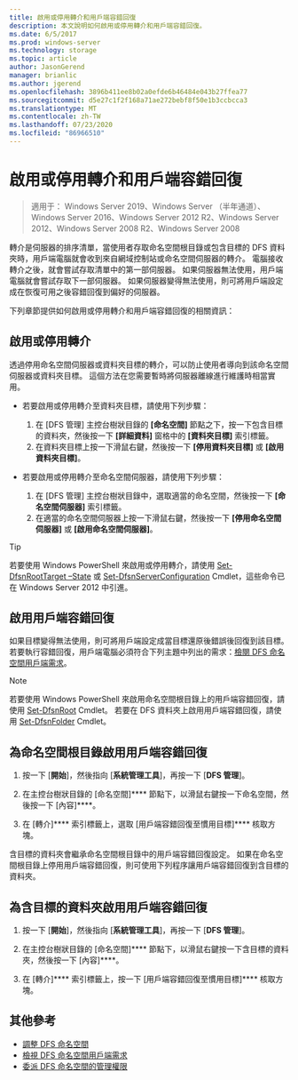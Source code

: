 ```yaml
---
title: 啟用或停用轉介和用戶端容錯回復
description: 本文說明如何啟用或停用轉介和用戶端容錯回復。
ms.date: 6/5/2017
ms.prod: windows-server
ms.technology: storage
ms.topic: article
author: JasonGerend
manager: brianlic
ms.author: jgerend
ms.openlocfilehash: 3896b411ee8b02a0efde6b46484e043b27ffea77
ms.sourcegitcommit: d5e27c1f2f168a71ae272bebf8f50e1b3ccbcca3
ms.translationtype: MT
ms.contentlocale: zh-TW
ms.lasthandoff: 07/23/2020
ms.locfileid: "86966510"
---
```

# <a name="enable-or-disable-referrals-and-client-failback"></a>啟用或停用轉介和用戶端容錯回復

> 適用于： Windows Server 2019、Windows Server （半年通道）、Windows Server 2016、Windows Server 2012 R2、Windows Server 2012、Windows Server 2008 R2、Windows Server 2008

轉介是伺服器的排序清單，當使用者存取命名空間根目錄或包含目標的 DFS 資料夾時，用戶端電腦就會收到來自網域控制站或命名空間伺服器的轉介。 電腦接收轉介之後，就會嘗試存取清單中的第一部伺服器。 如果伺服器無法使用，用戶端電腦就會嘗試存取下一部伺服器。 如果伺服器變得無法使用，則可將用戶端設定成在恢復可用之後容錯回復到偏好的伺服器。

下列章節提供如何啟用或停用轉介和用戶端容錯回復的相關資訊：

## <a name="enable-or-disable-referrals"></a>啟用或停用轉介

透過停用命名空間伺服器或資料夾目標的轉介，可以防止使用者導向到該命名空間伺服器或資料夾目標。 這個方法在您需要暫時將伺服器離線進行維護時相當實用。

-   若要啟用或停用轉介至資料夾目標，請使用下列步驟：

    1.  在 \[DFS 管理\] 主控台樹狀目錄的 **\[命名空間\]** 節點之下，按一下包含目標的資料夾，然後按一下 **\[詳細資料\]** 窗格中的 **\[資料夾目標\]** 索引標籤。
    2.  在資料夾目標上按一下滑鼠右鍵，然後按一下 **\[停用資料夾目標\]** 或 **\[啟用資料夾目標\]**。

-   若要啟用或停用轉介至命名空間伺服器，請使用下列步驟：

    1.  在 \[DFS 管理\] 主控台樹狀目錄中，選取適當的命名空間，然後按一下 **\[命名空間伺服器\]** 索引標籤。
    2.  在適當的命名空間伺服器上按一下滑鼠右鍵，然後按一下 **\[停用命名空間伺服器\]** 或 **\[啟用命名空間伺服器\]**。


> [!TIP]
> 若要使用 Windows PowerShell 來啟用或停用轉介，請使用 [Set-DfsnRootTarget –State](/previous-versions/windows/it-pro/windows-server-2008-R2-and-2008/cc731089(v=ws.11)) 或 [Set-DfsnServerConfiguration](/previous-versions/windows/it-pro/windows-server-2008-R2-and-2008/cc731089(v=ws.11)) Cmdlet，這些命令已在 Windows Server 2012 中引進。

## <a name="enable-client-failback"></a>啟用用戶端容錯回復

如果目標變得無法使用，則可將用戶端設定成當目標還原後錯誤後回復到該目標。 若要執行容錯回復，用戶端電腦必須符合下列主題中列出的需求：[檢閱 DFS 命名空間用戶端需求](/previous-versions/windows/it-pro/windows-server-2008-R2-and-2008/cc771913(v=ws.11))。


> [!NOTE]
> 若要使用 Windows PowerShell 來啟用命名空間根目錄上的用戶端容錯回復，請使用 [Set-DfsnRoot](/previous-versions/windows/it-pro/windows-server-2008-R2-and-2008/cc771913(v=ws.11)) Cmdlet。 若要在 DFS 資料夾上啟用用戶端容錯回復，請使用 [Set-DfsnFolder](/previous-versions/windows/it-pro/windows-server-2008-R2-and-2008/cc771913(v=ws.11)) Cmdlet。


## <a name="to-enable-client-failback-for-a-namespace-root"></a>為命名空間根目錄啟用用戶端容錯回復

1.  按一下 [**開始**]，然後指向 [**系統管理工具**]，再按一下 [**DFS 管理**]。

2.  在主控台樹狀目錄的 [命名空間]**** 節點下，以滑鼠右鍵按一下命名空間，然後按一下 [內容]****。

3.  在 [轉介]**** 索引標籤上，選取 [用戶端容錯回復至慣用目標]**** 核取方塊。

含目標的資料夾會繼承命名空間根目錄中的用戶端容錯回復設定。 如果在命名空間根目錄上停用用戶端容錯回復，則可使用下列程序讓用戶端容錯回復到含目標的資料夾。

## <a name="to-enable-client-failback-for-a-folder-with-targets"></a>為含目標的資料夾啟用用戶端容錯回復

1.  按一下 [**開始**]，然後指向 [**系統管理工具**]，再按一下 [**DFS 管理**]。

2.  在主控台樹狀目錄的 [命名空間]**** 節點下，以滑鼠右鍵按一下含目標的資料夾，然後按一下 [內容]****。

3.  在 [轉介]**** 索引標籤上，按一下 [用戶端容錯回復至慣用目標]**** 核取方塊。

## <a name="additional-references"></a>其他參考

-   [調整 DFS 命名空間](tuning-dfs-namespaces.md)
-   [檢視 DFS 命名空間用戶端需求](/previous-versions/windows/it-pro/windows-server-2008-R2-and-2008/cc771913(v=ws.11))
-   [委派 DFS 命名空間的管理權限](delegate-management-permissions-for-dfs-namespaces.md)
